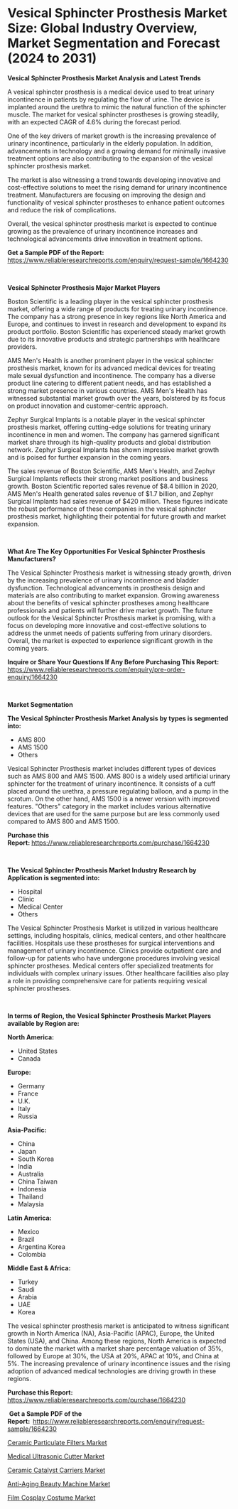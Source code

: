<p><h1>Vesical Sphincter Prosthesis Market Size: Global Industry Overview, Market Segmentation and Forecast (2024 to 2031)</h1></p><p><strong>Vesical Sphincter Prosthesis Market Analysis and Latest Trends</strong></p>
<p><p>A vesical sphincter prosthesis is a medical device used to treat urinary incontinence in patients by regulating the flow of urine. The device is implanted around the urethra to mimic the natural function of the sphincter muscle. The market for vesical sphincter prostheses is growing steadily, with an expected CAGR of 4.6% during the forecast period.</p><p>One of the key drivers of market growth is the increasing prevalence of urinary incontinence, particularly in the elderly population. In addition, advancements in technology and a growing demand for minimally invasive treatment options are also contributing to the expansion of the vesical sphincter prosthesis market.</p><p>The market is also witnessing a trend towards developing innovative and cost-effective solutions to meet the rising demand for urinary incontinence treatment. Manufacturers are focusing on improving the design and functionality of vesical sphincter prostheses to enhance patient outcomes and reduce the risk of complications.</p><p>Overall, the vesical sphincter prosthesis market is expected to continue growing as the prevalence of urinary incontinence increases and technological advancements drive innovation in treatment options.</p></p>
<p><strong>Get a Sample PDF of the Report:&nbsp;</strong> <a href="https://www.reliableresearchreports.com/enquiry/request-sample/1664230">https://www.reliableresearchreports.com/enquiry/request-sample/1664230</a></p>
<p>&nbsp;</p>
<p><strong>Vesical Sphincter Prosthesis Major Market Players</strong></p>
<p><p>Boston Scientific is a leading player in the vesical sphincter prosthesis market, offering a wide range of products for treating urinary incontinence. The company has a strong presence in key regions like North America and Europe, and continues to invest in research and development to expand its product portfolio. Boston Scientific has experienced steady market growth due to its innovative products and strategic partnerships with healthcare providers.</p><p>AMS Men's Health is another prominent player in the vesical sphincter prosthesis market, known for its advanced medical devices for treating male sexual dysfunction and incontinence. The company has a diverse product line catering to different patient needs, and has established a strong market presence in various countries. AMS Men's Health has witnessed substantial market growth over the years, bolstered by its focus on product innovation and customer-centric approach.</p><p>Zephyr Surgical Implants is a notable player in the vesical sphincter prosthesis market, offering cutting-edge solutions for treating urinary incontinence in men and women. The company has garnered significant market share through its high-quality products and global distribution network. Zephyr Surgical Implants has shown impressive market growth and is poised for further expansion in the coming years.</p><p>The sales revenue of Boston Scientific, AMS Men's Health, and Zephyr Surgical Implants reflects their strong market positions and business growth. Boston Scientific reported sales revenue of $8.4 billion in 2020, AMS Men's Health generated sales revenue of $1.7 billion, and Zephyr Surgical Implants had sales revenue of $420 million. These figures indicate the robust performance of these companies in the vesical sphincter prosthesis market, highlighting their potential for future growth and market expansion.</p></p>
<p>&nbsp;</p>
<p><strong>What Are The Key Opportunities For Vesical Sphincter Prosthesis Manufacturers?</strong></p>
<p><p>The Vesical Sphincter Prosthesis market is witnessing steady growth, driven by the increasing prevalence of urinary incontinence and bladder dysfunction. Technological advancements in prosthesis design and materials are also contributing to market expansion. Growing awareness about the benefits of vesical sphincter prostheses among healthcare professionals and patients will further drive market growth. The future outlook for the Vesical Sphincter Prosthesis market is promising, with a focus on developing more innovative and cost-effective solutions to address the unmet needs of patients suffering from urinary disorders. Overall, the market is expected to experience significant growth in the coming years.</p></p>
<p><strong>Inquire or Share Your Questions If Any Before Purchasing This Report:</strong> <a href="https://www.reliableresearchreports.com/enquiry/pre-order-enquiry/1664230">https://www.reliableresearchreports.com/enquiry/pre-order-enquiry/1664230</a></p>
<p>&nbsp;</p>
<p><strong>Market Segmentation</strong></p>
<p><strong>The Vesical Sphincter Prosthesis Market Analysis by types is segmented into:</strong></p>
<p><ul><li>AMS 800</li><li>AMS 1500</li><li>Others</li></ul></p>
<p><p>Vesical Sphincter Prosthesis market includes different types of devices such as AMS 800 and AMS 1500. AMS 800 is a widely used artificial urinary sphincter for the treatment of urinary incontinence. It consists of a cuff placed around the urethra, a pressure regulating balloon, and a pump in the scrotum. On the other hand, AMS 1500 is a newer version with improved features. "Others" category in the market includes various alternative devices that are used for the same purpose but are less commonly used compared to AMS 800 and AMS 1500.</p></p>
<p><strong>Purchase this Report:&nbsp;</strong><a href="https://www.reliableresearchreports.com/purchase/1664230">https://www.reliableresearchreports.com/purchase/1664230</a></p>
<p>&nbsp;</p>
<p><strong>The Vesical Sphincter Prosthesis Market Industry Research by Application is segmented into:</strong></p>
<p><ul><li>Hospital</li><li>Clinic</li><li>Medical Center</li><li>Others</li></ul></p>
<p><p>The Vesical Sphincter Prosthesis Market is utilized in various healthcare settings, including hospitals, clinics, medical centers, and other healthcare facilities. Hospitals use these prostheses for surgical interventions and management of urinary incontinence. Clinics provide outpatient care and follow-up for patients who have undergone procedures involving vesical sphincter prostheses. Medical centers offer specialized treatments for individuals with complex urinary issues. Other healthcare facilities also play a role in providing comprehensive care for patients requiring vesical sphincter prostheses.</p></p>
<p>&nbsp;</p>
<p><strong>In terms of Region, the Vesical Sphincter Prosthesis Market Players available by Region are:</strong></p>
<p>
    <p> <strong> North America: </strong>
        <ul>
            <li>United States</li>
            <li>Canada</li>
        </ul>
        </p> 
    <p> <strong> Europe: </strong>
        <ul>
            <li>Germany</li>
            <li>France</li>
            <li>U.K.</li>
            <li>Italy</li>
            <li>Russia</li>
        </ul>
        </p> 
    <p> <strong> Asia-Pacific: </strong>
        <ul>
            <li>China</li>
            <li>Japan</li>
            <li>South Korea</li>
            <li>India</li>
            <li>Australia</li>
            <li>China Taiwan</li>
            <li>Indonesia</li>
            <li>Thailand</li>
            <li>Malaysia</li>
        </ul>
        </p> 
    <p> <strong> Latin America: </strong>
        <ul>
            <li>Mexico</li>
            <li>Brazil</li>
            <li>Argentina Korea</li>
            <li>Colombia</li>
        </ul>
        </p> 
    <p> <strong> Middle East & Africa: </strong>
        <ul>
            <li>Turkey</li>
            <li>Saudi</li>
            <li>Arabia</li>
            <li>UAE</li>
            <li>Korea</li>
        </ul>
    </p>
    </p>
<p><p>The vesical sphincter prosthesis market is anticipated to witness significant growth in North America (NA), Asia-Pacific (APAC), Europe, the United States (USA), and China. Among these regions, North America is expected to dominate the market with a market share percentage valuation of 35%, followed by Europe at 30%, the USA at 20%, APAC at 10%, and China at 5%. The increasing prevalence of urinary incontinence issues and the rising adoption of advanced medical technologies are driving growth in these regions.</p></p>
<p><strong>Purchase this Report: </strong><a href="https://www.reliableresearchreports.com/purchase/1664230">https://www.reliableresearchreports.com/purchase/1664230</a></p>
<p>&nbsp;<strong>Get a Sample PDF of the Report:&nbsp;&nbsp;</strong><a href="https://www.reliableresearchreports.com/enquiry/request-sample/1664230">https://www.reliableresearchreports.com/enquiry/request-sample/1664230</a></p>
<p><strong></strong></p>
<p><p><a href="https://github.com/mohamedbakry57/Market-Research-Report-List-2/blob/main/ceramic-particulate-filters-market.md">Ceramic Particulate Filters Market</a></p><p><a href="https://github.com/juancolorado15/Market-Research-Report-List-1/blob/main/medical-ultrasonic-cutter-market.md">Medical Ultrasonic Cutter Market</a></p><p><a href="https://github.com/mahnoor2003/Market-Research-Report-List-3/blob/main/ceramic-catalyst-carriers-market.md">Ceramic Catalyst Carriers Market</a></p><p><a href="https://github.com/dx0328/Market-Research-Report-List-1/blob/main/anti-aging-beauty-machine-market.md">Anti-Aging Beauty Machine Market</a></p><p><a href="https://github.com/Glendatilghmankmgz0rbhwpy/Market-Research-Report-List-1/blob/main/film-cosplay-costume-market.md">Film Cosplay Costume Market</a></p></p>